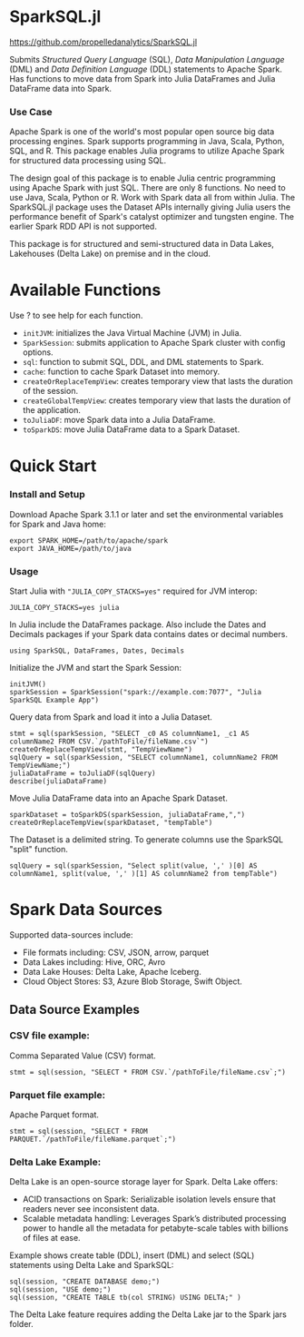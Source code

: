 # SparkSQL.jl
<https://github.com/propelledanalytics/SparkSQL.jl>

Submits *Structured Query Language* (SQL), *Data Manipulation Language* (DML) and *Data Definition Language* (DDL) statements to Apache Spark.
Has functions to move data from Spark into Julia DataFrames and Julia DataFrame data into Spark.



### Use Case
Apache Spark is one of the world's most popular open source big data processing engines. Spark supports programming in Java, Scala, Python, SQL, and R.
This package enables Julia programs to utilize Apache Spark for structured data processing using SQL.

The design goal of this package is to enable Julia centric programming using Apache Spark with just SQL.  There are only 8 functions. No need to use Java, Scala, Python or R.  Work with Spark data all from within Julia.
The SparkSQL.jl package uses the Dataset APIs internally giving Julia users the performance benefit of Spark's catalyst optimizer and tungsten engine. The earlier Spark RDD API is not supported.

This package is for structured and semi-structured data in Data Lakes, Lakehouses (Delta Lake) on premise and in the cloud.

# Available Functions
Use ? to see help for each function.
- `initJVM`: initializes the Java Virtual Machine (JVM) in Julia.
- `SparkSession`: submits application to Apache Spark cluster with config options.
- `sql`: function to submit SQL, DDL, and DML statements to Spark.
- `cache`: function to cache Spark Dataset into memory.
- `createOrReplaceTempView`: creates temporary view that lasts the duration of the session.
- `createGlobalTempView`: creates temporary view that lasts the duration of the application.
- `toJuliaDF`: move Spark data into a Julia DataFrame.
- `toSparkDS`: move Julia DataFrame data to a Spark Dataset.


# Quick Start
### Install and Setup
Download Apache Spark 3.1.1 or later and set the environmental variables for Spark and Java home:
```
export SPARK_HOME=/path/to/apache/spark
export JAVA_HOME=/path/to/java
```

### Usage
Start Julia with `"JULIA_COPY_STACKS=yes"` required for JVM interop:
```
JULIA_COPY_STACKS=yes julia
```
In Julia include the DataFrames package.  Also include the Dates and Decimals packages if your Spark data contains dates or decimal numbers.
```
using SparkSQL, DataFrames, Dates, Decimals
```
Initialize the JVM and start the Spark Session:
```
initJVM()
sparkSession = SparkSession("spark://example.com:7077", "Julia SparkSQL Example App")
```
Query data from Spark and load it into a Julia Dataset.
```
stmt = sql(sparkSession, "SELECT _c0 AS columnName1, _c1 AS columnName2 FROM CSV.`/pathToFile/fileName.csv`")
createOrReplaceTempView(stmt, "TempViewName")
sqlQuery = sql(sparkSession, "SELECT columnName1, columnName2 FROM TempViewName;")
juliaDataFrame = toJuliaDF(sqlQuery)
describe(juliaDataFrame)
```
Move Julia DataFrame data into an Apache Spark Dataset.
```
sparkDataset = toSparkDS(sparkSession, juliaDataFrame,",")
createOrReplaceTempView(sparkDataset, "tempTable")
```
The Dataset is a delimited string. To generate columns use the SparkSQL "split" function.

```
sqlQuery = sql(sparkSession, "Select split(value, ',' )[0] AS columnName1, split(value, ',' )[1] AS columnName2 from tempTable")
```


# Spark Data Sources
Supported data-sources include:
- File formats including: CSV, JSON, arrow, parquet
- Data Lakes including: Hive, ORC, Avro
- Data Lake Houses: Delta Lake, Apache Iceberg.
- Cloud Object Stores: S3, Azure Blob Storage, Swift Object.

## Data Source Examples

### CSV file example:
Comma Separated Value (CSV) format.
```
stmt = sql(session, "SELECT * FROM CSV.`/pathToFile/fileName.csv`;")
```
### Parquet file example:
Apache Parquet format.
```
stmt = sql(session, "SELECT * FROM PARQUET.`/pathToFile/fileName.parquet`;")
```
### Delta Lake Example:
Delta Lake is an open-source storage layer for Spark. Delta Lake offers:

- ACID transactions on Spark: Serializable isolation levels ensure that readers never see inconsistent data.
- Scalable metadata handling: Leverages Spark’s distributed processing power to handle all the metadata for petabyte-scale tables with billions of files at ease.

Example shows create table (DDL), insert (DML) and select (SQL) statements using Delta Lake and SparkSQL:
```
sql(session, "CREATE DATABASE demo;")
sql(session, "USE demo;")
sql(session, "CREATE TABLE tb(col STRING) USING DELTA;" )
```
The Delta Lake feature requires adding the Delta Lake jar to the Spark jars folder.
